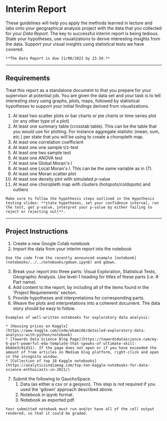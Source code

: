 # Interim Report

These guidelines will help you apply the methods learned in lecture and labs onto your geographical analysis project with the data that you collected for your *Data Report*. The key to successful interim report is being tedious. State your hypotheses, use visualizations to derive interesting insights from the data. Support your visual insights using statistical tests we have covered. 

````{warning}
**The Data Report is due 11/06/2022 by 23.59.** 
````

---

## Requirements 

Treat this report as a standalone document to that you prepare for your supervisor at potential job. You are given the data set and your task is to tell interesting story using graphs, plots, maps, followed by statistical hypotheses to support your initial findings derived from visualizations. 

1. At least two scatter plots or bar charts or pie charts or time series plot (or any other type of a plot)
2. At least one summary table (crosstab table). This can be the table that you would use for plotting. For instance aggregate statistic (mean, sum, etc.) per state that you will be using to create a choropleth map. 
3. At least one correlation coefficient 
4. At least one one sample t/z-test
5. At least one two sample test 
6. At least one ANOVA test 
7. At least one Global Moran's $I$ 
8. At least one Local Moran's $I$. This can be the same variable as in (7). 
9. At least one Moran scatter plot 
10. At least one density plot with simulated $p$-value 
11. At least one choropleth map with clusters (hotspots/coldspots) and outliers

````{important}
Make sure to follow the hypothesis steps outlined in the Hypothesis testing slides: **state hypotheses, set your confidence interval, run the test, get p-value, interpret your p-value by either failing to reject or rejecting null**.
````

--- 

## Project Instructions 

1. Create a new Google Colab notebook 
2. Import the data from your interim report into the notebook 
````{tip}
Use the code from the recently announced example [notebook](notebooks/../../notebooks/gdown.ipynb) and gdown.
````
3. Break your report into three parts: Visual Exploration, Statistical Tests, Geographic Analysis. Use level-1 heading for titles of these parts (i.e. \# Part name). 
4. Add content to the report, by including all of the items found in the 'Project Requirements' section. 
5. Provide hypotheses and interpretations for corresponding parts. 
6. Weave the plots and interpretations into a coherent document. The data story should be easy to follow. 

````{tip}
Examples of well-written notebooks for exploratory data analysis: 

* [Housing prices on Kaggle](https://www.kaggle.com/code/ekami66/detailed-exploratory-data-analysis-with-python/notebook)
* [Towards Data Science Blog Page](https://towardsdatascience.com/my-6-part-powerful-eda-template-that-speaks-of-ultimate-skill-6bdde3c91431). If the page does not open or if you have exceeded the amount of free articles on Medium blog platform, right-click and open in the incognito window. 
* [Collection of top 10 Kaggle notebooks](https://analyticsindiamag.com/top-ten-kaggle-notebooks-for-data-science-enthusiasts-in-2021/)
````
7. Submit the following to GauchoSpace. 
   1. Data (as either a csv or a geojson). This step is not required if you used the 'gdown' approach described above. 
   2. Notebook in ipynb format.
   3. Notebook as exported pdf. 

````{caution}
Your submitted notebook must run and/or have all of the cell output rendered, so that it could be graded. 
````